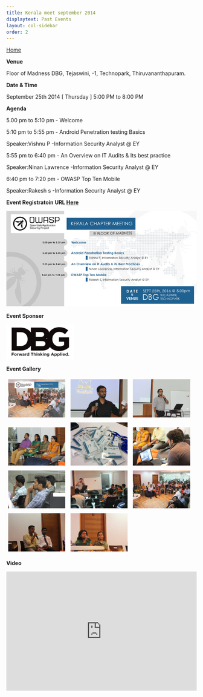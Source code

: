 ```yaml
---
title: Kerala meet september 2014
displaytext: Past Events
layout: col-sidebar
order: 2
---
```

[Home](../index.html)

**Venue**

   Floor of Madness DBG, Tejaswini, -1, Technopark, Thiruvananthapuram.

**Date & Time**

   September 25th 2014 [ Thursday ] 5:00 PM to 8:00 PM

**Agenda**

   5.00 pm to 5:10 pm - Welcome

   5:10 pm to 5:55 pm - Android Penetration testing Basics

   Speaker:Vishnu P -Information Security Analyst @ EY

   5:55 pm to 6:40 pm - An Overview on IT Audits & Its best practice

   Speaker:Ninan Lawrence -Information Security Analyst @ EY

   6:40 pm to 7:20 pm - OWASP Top Ten Mobile

   Speaker:Rakesh s -Information Security Analyst @ EY


**Event Registratoin URL [Here](https://www.eventbrite.com/e/owasp-kerala-meet-sep-2014-tickets-12971998597)**

![Banner](assets/images/Kerala_meet_sep_2014.jpg)

**Event Sponser**

![Banner](assets/images/Kerala_event_sponser_sep_2014.png)

**Event Gallery**

<div class="col">
	<a href="../assets/images/Kerala_meet_sep_2014_1.png.jpeg" target="new"><img src="../assets/images/Kerala_meet_sep_2014_1.png.jpeg" style="display: inline-block;max-width: 98%;height: auto;width: 30%;margin: 1%;" alt="Audience" title="Audience"/></a>
	<a href="../assets/images/Kerala_meet_sep_2014_2.png.jpeg" target="new"><img src="../assets/images/Kerala_meet_sep_2014_2.png.jpeg" style="display: inline-block;max-width: 98%;height: auto;width: 30%;margin: 1%;" alt="Sajith Shetty - Welcome speech" title="Sajith Shetty - Welcome speech"/></a>
	<a href="../assets/images/Kerala_meet_sep_2014_3.png" target="new"><img src="../assets/images/Kerala_meet_sep_2014_3.png"  style="display: inline-block;max-width: 98%;height: auto;width: 30%;margin: 1%;" alt="Vishnu P - Delivering session" title="Vishnu P - Delivering session"/></a>
</div>
<div class="col">
	<a href="../assets/images/Kerala_meet_sep_2014_4.png" target="new"><img src="../assets/images/Kerala_meet_sep_2014_4.png" style="display: inline-block;max-width: 98%;height: auto;width: 30%;margin: 1%;" alt="Audience" title="Audience"/></a>
	<a href="../assets/images/Kerala_meet_sep_2014_5.png" target="new"><img src="../assets/images/Kerala_meet_sep_2014_5.png" style="display: inline-block;max-width: 98%;height: auto;width: 30%;margin: 1%;" alt="Name Badges" title="Name Badges"/></a>
	<a href="../assets/images/Kerala_meet_sep_2014_6.png" target="new"><img src="../assets/images/Kerala_meet_sep_2014_6.png"  style="display: inline-block;max-width: 98%;height: auto;width: 30%;margin: 1%;" alt="Going live" title="Going live"/></a>
</div>
<div class="col">
	<a href="../assets/images/Kerala_meet_sep_2014_7.png" target="new"><img src="../assets/images/Kerala_meet_sep_2014_7.png" style="display: inline-block;max-width: 98%;height: auto;width: 30%;margin: 1%;" alt="Audience" title="Audience"/></a>
	<a href="../assets/images/Kerala_meet_sep_2014_8.png" target="new"><img src="../assets/images/Kerala_meet_sep_2014_8.png" style="display: inline-block;max-width: 98%;height: auto;width: 30%;margin: 1%;" alt="Name Badges" title="Name Badges"/></a>
	<a href="../assets/images/Kerala_meet_sep_2014_9.png" target="new"><img src="../assets/images/Kerala_meet_sep_2014_9.png"  style="display: inline-block;max-width: 98%;height: auto;width: 30%;margin: 1%;" alt="Going live" title="Going live"/></a>
</div>
<div class="col">
	<a href="../assets/images/Kerala_meet_sep_2014_10.png" target="new"><img src="../assets/images/Kerala_meet_sep_2014_10.png" style="display: inline-block;max-width: 98%;height: auto;width: 30%;margin: 1%;" alt="Audience" title="Audience"/></a>
	<a href="../assets/images/Kerala_meet_sep_2014_11.png" target="new"><img src="../assets/images/Kerala_meet_sep_2014_11.png" style="display: inline-block;max-width: 98%;height: auto;width: 30%;margin: 1%;" alt="Name Badges" title="Name Badges"/></a>
</div>

**Video**

<iframe width="100%" height="315" src="https://www.youtube.com/embed/HJ4YhUXnJ4s" frameborder="0" allow="accelerometer; autoplay; encrypted-media; gyroscope; picture-in-picture" allowfullscreen></iframe>